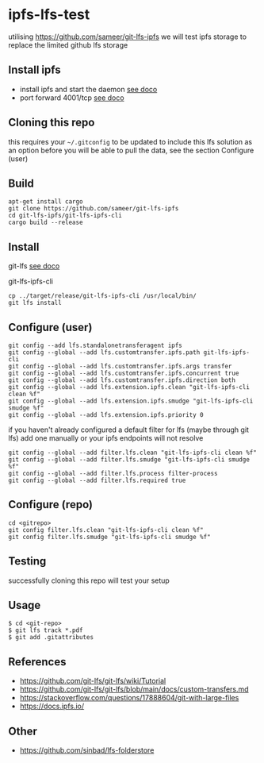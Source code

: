 # ipfs-lfs-test
utilising https://github.com/sameer/git-lfs-ipfs we will test ipfs storage to
replace the limited github lfs storage

## Install ipfs
- install ipfs and start the daemon [see doco](https://docs.ipfs.io/)
- port forward 4001/tcp [see doco](https://docs.ipfs.io/how-to/nat-configuration/)

## Cloning this repo
this requires your ``` ~/.gitconfig ``` to be updated to include this lfs
solution as an option before you will be able to pull the data, see the section
Configure (user)

## Build
```
apt-get install cargo
git clone https://github.com/sameer/git-lfs-ipfs
cd git-lfs-ipfs/git-lfs-ipfs-cli
cargo build --release
```

## Install
git-lfs [see doco](https://git-lfs.github.com/)

git-lfs-ipfs-cli
```
cp ../target/release/git-lfs-ipfs-cli /usr/local/bin/
git lfs install

```

## Configure (user)
```
git config --add lfs.standalonetransferagent ipfs
git config --global --add lfs.customtransfer.ipfs.path git-lfs-ipfs-cli
git config --global --add lfs.customtransfer.ipfs.args transfer
git config --global --add lfs.customtransfer.ipfs.concurrent true
git config --global --add lfs.customtransfer.ipfs.direction both
git config --global --add lfs.extension.ipfs.clean "git-lfs-ipfs-cli clean %f"
git config --global --add lfs.extension.ipfs.smudge "git-lfs-ipfs-cli smudge %f"
git config --global --add lfs.extension.ipfs.priority 0

```
if you haven't already configured a default filter for lfs (maybe through git 
lfs) add one manually or your ipfs endpoints will not resolve

```
git config --global --add filter.lfs.clean "git-lfs-ipfs-cli clean %f"
git config --global --add filter.lfs.smudge "git-lfs-ipfs-cli smudge %f"
git config --global --add filter.lfs.process filter-process
git config --global --add filter.lfs.required true

```

## Configure (repo)
```
cd <gitrepo>
git config filter.lfs.clean "git-lfs-ipfs-cli clean %f"
git config filter.lfs.smudge "git-lfs-ipfs-cli smudge %f"

```

## Testing
successfully cloning this repo will test your setup

## Usage
```
$ cd <git-repo>
$ git lfs track *.pdf
$ git add .gitattributes

```

## References
* https://github.com/git-lfs/git-lfs/wiki/Tutorial
* https://github.com/git-lfs/git-lfs/blob/main/docs/custom-transfers.md
* https://stackoverflow.com/questions/17888604/git-with-large-files
* https://docs.ipfs.io/


## Other
* https://github.com/sinbad/lfs-folderstore

